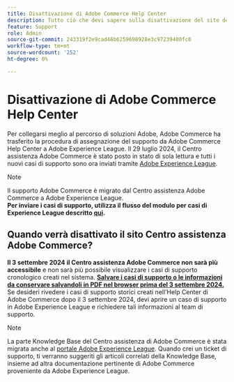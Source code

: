 ```yaml
---
title: Disattivazione di Adobe Commerce Help Center
description: Tutto ciò che devi sapere sulla disattivazione del sito del Centro assistenza Adobe Commerce.
feature: Support
role: Admin
source-git-commit: 243319f2e9cad48b6259698928e3c97239400fc0
workflow-type: tm+mt
source-wordcount: '252'
ht-degree: 0%

---
```


# Disattivazione di Adobe Commerce Help Center

Per collegarsi meglio al percorso di soluzioni Adobe, Adobe Commerce ha trasferito la procedura di assegnazione del supporto da Adobe Commerce Help Center a Adobe Experience League.
Il 29 luglio 2024, il Centro assistenza Adobe Commerce è stato posto in stato di sola lettura e tutti i nuovi casi di supporto sono ora inviati tramite [Adobe Experience League](https://experienceleague.adobe.com/).

>[!NOTE]
>
>Il supporto Adobe Commerce è migrato dal Centro assistenza Adobe Commerce a Adobe Experience League.<br>**Per inviare i casi di supporto, utilizza il flusso del modulo per casi di Experience League descritto [qui](https://experienceleague.adobe.com/en/docs/commerce-knowledge-base/kb/help-center-guide/magento-help-center-user-guide?lang=en#what-is-experience-support).**

## Quando verrà disattivato il sito Centro assistenza Adobe Commerce?

**Il 3 settembre 2024 il Centro assistenza Adobe Commerce non sarà più accessibile** e non sarà più possibile visualizzare i casi di supporto cronologico creati nel sistema.
**<u>Salvare i casi di supporto o le informazioni da conservare salvandoli in PDF nel browser prima del 3 settembre 2024.</u>**
Se desideri rivedere i casi di supporto storici creati nell’Help Center di Adobe Commerce dopo il 3 settembre 2024, devi aprire un caso di supporto in Adobe Experience League e richiedere tali informazioni al team di supporto.

>[!NOTE]
>
>La parte Knowledge Base del Centro assistenza di Adobe Commerce è stata migrata anche al [portale Adobe Experience League](https://experienceleague.adobe.com/). Quando crei un ticket di supporto, ti verranno suggeriti gli articoli correlati della Knowledge Base, insieme ad altra documentazione pertinente di Adobe Commerce proveniente da Adobe Experience League.
